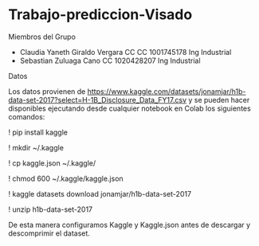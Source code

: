 # Trabajo-prediccion-Visado

Miembros del Grupo
  - Claudia Yaneth Giraldo Vergara CC CC 1001745178 Ing Industrial
  - Sebastian Zuluaga Cano CC 1020428207 Ing Industrial
  
Datos

Los datos provienen de https://www.kaggle.com/datasets/jonamjar/h1b-data-set-2017?select=H-1B_Disclosure_Data_FY17.csv y se pueden hacer disponibles ejecutando desde cualquier notebook en Colab los siguientes comandos:

! pip install kaggle

! mkdir ~/.kaggle

! cp kaggle.json ~/.kaggle/

! chmod 600 ~/.kaggle/kaggle.json

! kaggle datasets download jonamjar/h1b-data-set-2017

! unzip h1b-data-set-2017

De esta manera configuramos Kaggle y Kaggle.json antes de descargar y descomprimir el dataset.
